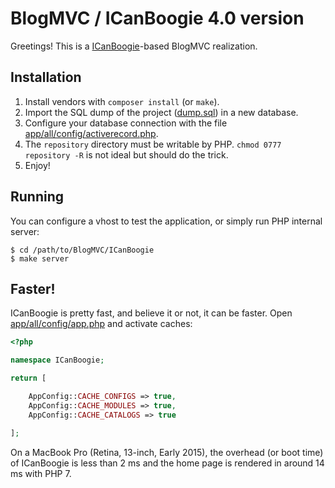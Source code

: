 # BlogMVC / ICanBoogie 4.0 version

Greetings! This is a [ICanBoogie](https://icanboogie.org)-based BlogMVC realization.





## Installation

1. Install vendors with `composer install` (or `make`).
2. Import the SQL dump of the project ([dump.sql](https://github.com/Grafikart/BlogMVC/blob/master/Kohana/dump.sql)) in a new database.
3. Configure your database connection with the file [app/all/config/activerecord.php](app/all/config/activerecord.php).
4. The `repository` directory must be writable by PHP. `chmod 0777 repository -R` is not ideal
but should do the trick.
5. Enjoy!





## Running

You can configure a vhost to test the application, or simply run PHP internal server:

```
$ cd /path/to/BlogMVC/ICanBoogie
$ make server
```





## Faster!

ICanBoogie is pretty fast, and believe it or not, it can be faster. Open
[app/all/config/app.php](app/all/config/app.php) and activate caches:

```php
<?php

namespace ICanBoogie;

return [

	AppConfig::CACHE_CONFIGS => true,
	AppConfig::CACHE_MODULES => true,
	AppConfig::CACHE_CATALOGS => true

];
```

On a MacBook Pro (Retina, 13-inch, Early 2015), the overhead (or boot time) of ICanBoogie is less
than 2 ms and the home page is rendered in around 14 ms with PHP 7.

